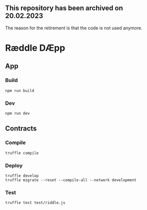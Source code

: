 ## This repository has been archived on 20.02.2023
The reason for the retirement is that the code is not used anymore.

# Ræddle DÆpp

## App
### Build
```
npm run build
```

### Dev
```
npm run dev
```

## Contracts
### Compile
```
truffle compile
```
### Deploy
```
truffle develop
truffle migrate --reset --compile-all --network development
```
### Test
```
truffle test test/riddle.js
```

